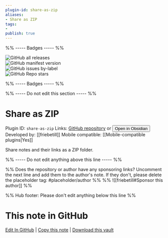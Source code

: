 ```yaml
---
plugin-id: share-as-zip
aliases:
- Share as ZIP
tags: 
- 
publish: true
---
```


%% ----- Badges ----- %%

![GitHub all releases](https://img.shields.io/github/downloads/friebetill/obsidian-share-as-zip/total?color=573E7A&logo=github&style=for-the-badge)   
![GitHub manifest version](https://img.shields.io/github/manifest-json/v/friebetill/obsidian-share-as-zip?color=573E7A&logo=github&style=for-the-badge)   
![GitHub issues by-label](https://img.shields.io/github/issues/friebetill/obsidian-share-as-zip/help%20wanted?color=573E7A&logo=github&style=for-the-badge)   
![GitHub Repo stars](https://img.shields.io/github/stars/friebetill/obsidian-share-as-zip?color=573E7A&logo=github&style=for-the-badge)

%% ----- Badges ----- %%

%% ----- Do not edit this section ----- %%

# Share as ZIP

Plugin ID: `share-as-zip`
Links: [GitHub repository](https://github.com/friebetill/obsidian-share-as-zip) or [<button id=HH>Open in Obsidian</button>](obsidian://show-plugin?id=share-as-zip)
Developed by: [[friebetill]]
Mobile compatible: [[Mobile-compatible plugins|Yes]]

Share notes and their links as a ZIP folder.

%% ----- Do not edit anything above this line ----- %% 

%% Does the repository or author have any sponsoring links? Uncomment the next line and add them to the author's note. If they don't, please delete the placeholder tag: #placeholder/author %%
%% ![[friebetill#Sponsor this author]] %%

%% Hub footer: Please don't edit anything below this line %%

# This note in GitHub

<span class="git-footer">[Edit In GitHub](https://github.dev/obsidian-community/obsidian-hub/blob/main/02%20-%20Community%20Expansions/02.05%20All%20Community%20Expansions/Plugins/share-as-zip.md "git-hub-edit-note") | [Copy this note](https://raw.githubusercontent.com/obsidian-community/obsidian-hub/main/02%20-%20Community%20Expansions/02.05%20All%20Community%20Expansions/Plugins/share-as-zip.md "git-hub-copy-note") | [Download this vault](https://github.com/obsidian-community/obsidian-hub/archive/refs/heads/main.zip "git-hub-download-vault") </span>
